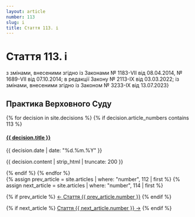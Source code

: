 ```yaml
---
layout: article
number: 113
slug: i
title: Стаття 113. і
---
```


# Стаття 113. і

з змінами, внесеними згідно із Законами № 1183-VII від 08.04.2014, № 1689-VII від 07.10.2014; в редакції Закону № 2113-IX від 03.03.2022; із змінами, внесеними згідно із Законом № 3233-IX від 13.07.2023}

## Практика Верховного Суду

<div class="decisions-container">
{% for decision in site.decisions %}
  {% if decision.article_numbers contains 113 %}
    <div class="decision-item">
      <h4><a href="{{ decision.url }}">{{ decision.title }}</a></h4>
      <p class="decision-date">{{ decision.date | date: "%d.%m.%Y" }}</p>
      <p class="decision-excerpt">{{ decision.content | strip_html | truncate: 200 }}</p>
    </div>
  {% endif %}
{% endfor %}
</div>

<div class="article-navigation">
  {% assign prev_article = site.articles | where: "number", 112 | first %}
  {% assign next_article = site.articles | where: "number", 114 | first %}
  
  {% if prev_article %}
    <a href="{{ prev_article.url }}" class="prev-article">← Стаття {{ prev_article.number }}</a>
  {% endif %}
  
  {% if next_article %}
    <a href="{{ next_article.url }}" class="next-article">Стаття {{ next_article.number }} →</a>
  {% endif %}
</div>
